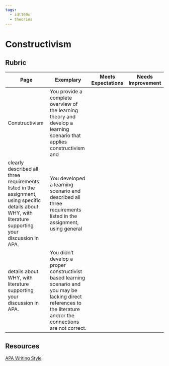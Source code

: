 ```yaml
---
tags: 
  - idt100x
  - theories
---
```


# Constructivism

## Rubric
| Page | Exemplary | Meets Expectations | Needs Improvement |
|------------------------------|---------------------------------------|---------------------------------------|---------------------------------------|
| Constructivism | You provide a complete overview of the learning theory and develop a learning scenario that applies constructivism and
clearly described all three requirements listed in the assignment, using specific details about WHY, with literature supporting your discussion in APA. | You developed a learning scenario and described all three requirements listed in the assignment, using general
details about WHY, with literature supporting your discussion in APA. | You didn’t develop a proper constructivist based learning scenario and you may be lacking direct references to the literature and/or the connections are not correct. |

## Resources
[APA Writing Style](https://owl.purdue.edu/owl/research_and_citation/apa_style/apa_formatting_and_style_guide/general_format.html)